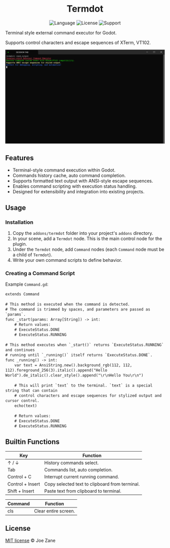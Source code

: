 <h1 align="center"> Termdot </h1>

<div align="center" >

![Language](https://img.shields.io/badge/Language-Rust-FFF7E9) ![License](https://img.shields.io/badge/License-MIT-B9E0FF) ![Support](https://img.shields.io/badge/Support-Windows-CD97F9)

</div>

Terminal style external command executor for Godot.

Supports control characters and escape sequences of XTerm, VT102.

![Termdot Image](src/resources/termdot.png)

## Features

- Terminal-style command execution within Godot.
- Commands history cache, auto command completion.
- Supports formatted text output with ANSI-style escape sequences.
- Enables command scripting with execution status handling.
- Designed for extensibility and integration into existing projects.

## Usage

### Installation

1. Copy the `addons/termdot` folder into your project's `addons` directory.
2. In your scene, add a `Termdot` node. This is the main control node for the plugin.
3. Under the `Termdot` node, add `Command` nodes (each `Command` node must be a child of `Termdot`).
4. Write your own command scripts to define behavior.

### Creating a Command Script

Example `Command.gd`:

```gdscript
extends Command

# This method is executed when the command is detected.
# The command is trimmed by spaces, and parameters are passed as `params`.
func _start(params: Array[String]) -> int:
    # Return values:
    # ExecuteStatus.DONE
    # ExecuteStatus.RUNNING

# This method executes when `_start()` returns `ExecuteStatus.RUNNING` and continues
# running until `_running()` itself returns `ExecuteStatus.DONE`.
func _running() -> int:
    var text = AnsiString.new().background_rgb(112, 112, 112).foreground_256(3).italic().append("Hello World").de_italic().clear_style().append("\r\nHello You\r\n")

    # This will print `text` to the terminal. `text` is a special string that can contain
    # control characters and escape sequences for stylized output and cursor control.
    echo(text)

    # Return values:
    # ExecuteStatus.DONE
    # ExecuteStatus.RUNNING
```

## Builtin Functions

| Key              | Function                                       |
| ---------------- | ---------------------------------------------- |
| ↑ / ↓            | History commands select.                       |
| Tab              | Commands list, auto completion.                |
| Control + C      | Interrupt current running command.             |
| Control + Insert | Copy selected text to clipboard from terminal. |
| Shift + Insert   | Paste text from clipboard to terminal.         |

| Command | Function             |
| ------- | -------------------- |
| cls     | Clear entire screen. |

## License

[MIT license](LICENSE) © Joe Zane
